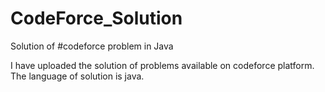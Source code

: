 # CodeForce_Solution
Solution of #codeforce problem in Java 

I have uploaded the solution of problems available on codeforce platform.
The language of solution is java.
